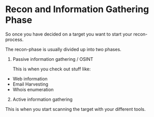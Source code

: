 # Recon and Information Gathering Phase

So once you have decided on a target you want to start your recon-process. 

The recon-phase is usually divided up into two phases.

1. Passive information gathering / OSINT
 
   This is when you check out stuff like:
 
 - Web information
 - Email Harvesting
 - Whois enumeration

2. Active information gathering

This is when you start scanning the target with your different tools.

